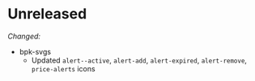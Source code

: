 # Unreleased

*Changed:*

- bpk-svgs
  - Updated `alert--active`, `alert-add`, `alert-expired`, `alert-remove`, `price-alerts` icons